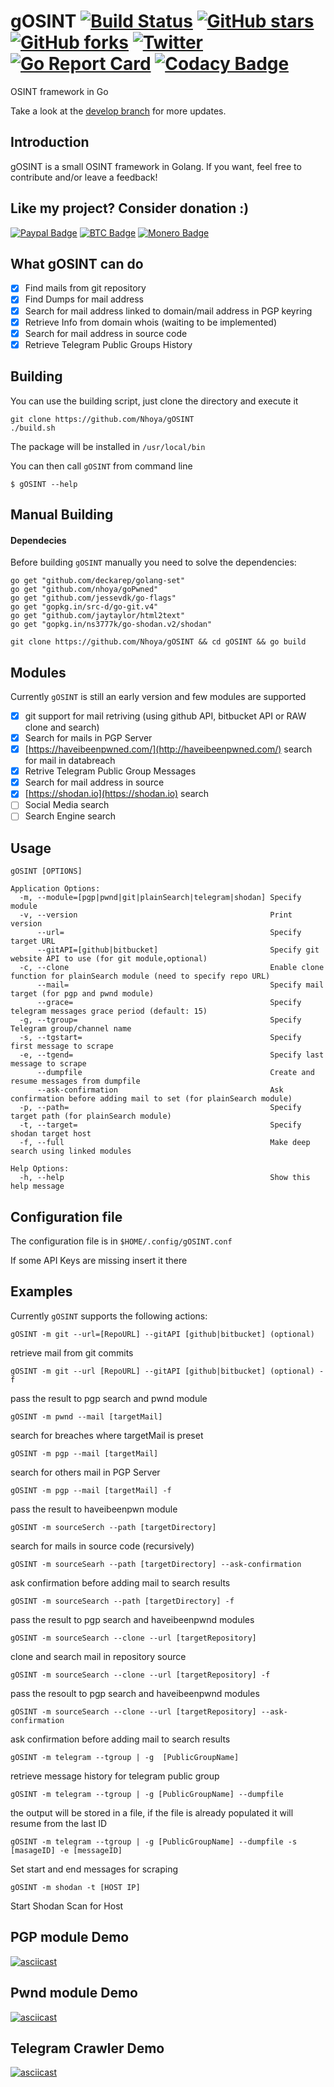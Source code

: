 # gOSINT [![Build Status](https://travis-ci.org/Nhoya/gOSINT.svg?branch=master)](https://travis-ci.org/Nhoya/gOSINT) [![GitHub stars](https://img.shields.io/github/stars/Nhoya/gOSINT.svg)](https://github.com/Nhoya/gOSINT/stargazers) [![GitHub forks](https://img.shields.io/github/forks/Nhoya/gOSINT.svg)](https://github.com/Nhoya/gOSINT/network) [![Twitter](https://img.shields.io/twitter/url/https/github.com/Nhoya/gOSINT.svg?style=social&style=plastic)](https://twitter.com/intent/tweet?text=Wow:&url=https%3A%2F%2Fgithub.com%2FNhoya%2FgOSINT) [![Go Report Card](https://goreportcard.com/badge/github.com/Nhoya/gOSINT)](https://goreportcard.com/report/github.com/Nhoya/gOSINT) [![Codacy Badge](https://api.codacy.com/project/badge/Grade/76673062a30e48bd99d499d32c0c6af0)](https://www.codacy.com/app/Nhoya/gOSINT?utm_source=github.com&amp;utm_medium=referral&amp;utm_content=Nhoya/gOSINT&amp;utm_campaign=Badge_Grade)
OSINT framework in Go

Take a look at the [develop branch](https://github.com/Nhoya/gOSINT/tree/develop) for more updates.

## Introduction

gOSINT is a small OSINT framework in Golang. If you want, feel free to contribute and/or leave a feedback!

## Like my project? Consider donation :)

[![Paypal Badge](https://img.shields.io/badge/Donate-PayPal-yellow.svg)](https://www.paypal.me/Nhoya) [![BTC Badge](https://img.shields.io/badge/Donate-BTC-yellow.svg)](https://pastebin.com/raw/nyDDPwaM) [![Monero Badge](https://img.shields.io/badge/Donate-XMR-yellow.svg)](https://pastebin.com/raw/dNUFqwuC)

## What gOSINT can do

- [x] Find mails from git repository
- [x] Find Dumps for mail address
- [x] Search for  mail address linked to domain/mail address in PGP keyring
- [x] Retrieve Info from domain whois (waiting to be implemented)
- [x] Search for mail address in source code
- [x] Retrieve Telegram Public Groups History

## Building

You can use the building script, just clone the directory and execute it

```
git clone https://github.com/Nhoya/gOSINT
./build.sh
```

The package will be installed in `/usr/local/bin`

You can then call `gOSINT` from command line

`$ gOSINT --help`
 

## Manual Building 

#### Dependecies
Before building `gOSINT` manually you need to solve the dependencies:

```
go get "github.com/deckarep/golang-set"
go get "github.com/nhoya/goPwned"
go get "github.com/jessevdk/go-flags"
go get "gopkg.in/src-d/go-git.v4"
go get "github.com/jaytaylor/html2text"
go get "gopkg.in/ns3777k/go-shodan.v2/shodan"
```

`git clone https://github.com/Nhoya/gOSINT && cd gOSINT && go build`

## Modules

Currently `gOSINT` is still an early version and few modules are supported

- [x] git support for mail retriving (using github API, bitbucket API or RAW clone and search)
- [x] Search for mails in PGP Server
- [x] [https://haveibeenpwned.com/](http://haveibeenpwned.com/) search for mail in databreach
- [x] Retrive Telegram Public Group Messages
- [x] Search for mail address in source
- [x] [https://shodan.io](https://shodan.io) search
- [ ] Social Media search
- [ ] Search Engine search

## Usage

```
gOSINT [OPTIONS]

Application Options:
  -m, --module=[pgp|pwnd|git|plainSearch|telegram|shodan] Specify module
  -v, --version                                           Print version
      --url=                                              Specify target URL
      --gitAPI=[github|bitbucket]                         Specify git website API to use (for git module,optional)
  -c, --clone                                             Enable clone function for plainSearch module (need to specify repo URL)
      --mail=                                             Specify mail target (for pgp and pwnd module)
      --grace=                                            Specify telegram messages grace period (default: 15)
  -g, --tgroup=                                           Specify Telegram group/channel name
  -s, --tgstart=                                          Specify first message to scrape
  -e, --tgend=                                            Specify last message to scrape
      --dumpfile                                          Create and resume messages from dumpfile
      --ask-confirmation                                  Ask confirmation before adding mail to set (for plainSearch module)
  -p, --path=                                             Specify target path (for plainSearch module)
  -t, --target=                                           Specify shodan target host
  -f, --full                                              Make deep search using linked modules

Help Options:
  -h, --help                                              Show this help message
```

## Configuration file

The configuration file is in `$HOME/.config/gOSINT.conf`

If some API Keys are missing insert it there

## Examples

Currently `gOSINT` supports the following actions:


`gOSINT -m git --url=[RepoURL] --gitAPI [github|bitbucket] (optional)`

retrieve mail from git commits

`gOSINT -m git --url [RepoURL] --gitAPI [github|bitbucket] (optional) -f`

pass the result to pgp search and pwnd module

`gOSINT -m pwnd --mail [targetMail]`

search for breaches where targetMail is preset

`gOSINT -m pgp --mail [targetMail]`

search for others mail in PGP Server

`gOSINT -m pgp --mail [targetMail] -f`

pass the result to haveibeenpwn module

`gOSINT -m sourceSerch --path [targetDirectory]`

search for mails in source code (recursively)

`gOSINT -m sourceSearh --path [targetDirectory] --ask-confirmation`

ask confirmation before adding  mail to search results

`gOSINT -m sourceSearch --path [targetDirectory] -f`

pass the result to pgp search and haveibeenpwnd modules

`gOSINT -m sourceSearch --clone --url [targetRepository]`

clone and search mail in repository source

`gOSINT -m sourceSearch --clone --url [targetRepository] -f`

pass the resoult to pgp search and haveibeenpwnd modules

`gOSINT -m sourceSearch --clone --url [targetRepository] --ask-confirmation`

ask confirmation before adding mail to search results

`gOSINT -m telegram --tgroup | -g  [PublicGroupName]`

retrieve message history for telegram public group

`gOSINT -m telegram --tgroup | -g [PublicGroupName] --dumpfile`

the output will be stored in a file, if the file is already populated it will resume from the last ID

`gOSINT -m telegram --tgroup | -g [PublicGroupName] --dumpfile -s [masageID] -e [messageID]`

Set start and end messages for scraping

`gOSINT -m shodan -t [HOST IP]`

Start Shodan Scan for Host

## PGP module Demo
[![asciicast](https://asciinema.org/a/21PCpbgFqyHiTbPINexHKEywj.png)](https://asciinema.org/a/21PCpbgFqyHiTbPINexHKEywj)

## Pwnd module Demo
[![asciicast](https://asciinema.org/a/x9Ap0IRcNNcLfriVujkNUhFSF.png)](https://asciinema.org/a/x9Ap0IRcNNcLfriVujkNUhFSF)

## Telegram Crawler Demo
[![asciicast](https://asciinema.org/a/nbRO9FNpjiYXAKeI87xn29j9z.png)](https://asciinema.org/a/nbRO9FNpjiYXAKeI87xn29j9z)

